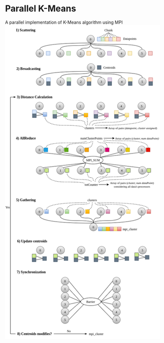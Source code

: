 # Parallel K-Means
A parallel implementation of K-Means algorithm using MPI
![Screenshot](Schema.png)
